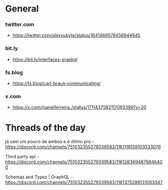 # General

### twitter.com
- <https://twitter.com/alexxubyte/status/1641466578456944645>

### bit.ly
- <https://bit.ly/interfaces-graphql>

### fs.blog
- <https://fs.blog/carl-braun-communicating/>

### x.com
- <https://x.com/manelferreira_/status/1711437582117093399?s=20>

# Threads of the day

já usei um pouco de ambos e é ótimo pro - https://discord.com/channels/751032355279339583/1161119159103533076


Third party api - https://discord.com/channels/751032355279339583/1161283694879846400


Schemas and Types | GraphQL - https://discord.com/channels/751032355279339583/1161375298131083347

